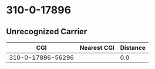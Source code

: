 # 310-0-17896
## Unrecognized Carrier


| CGI | Nearest CGI | Distance |
|-----|-------------|----------|
| 310-0-17896-56296 |  | 0.0 |
